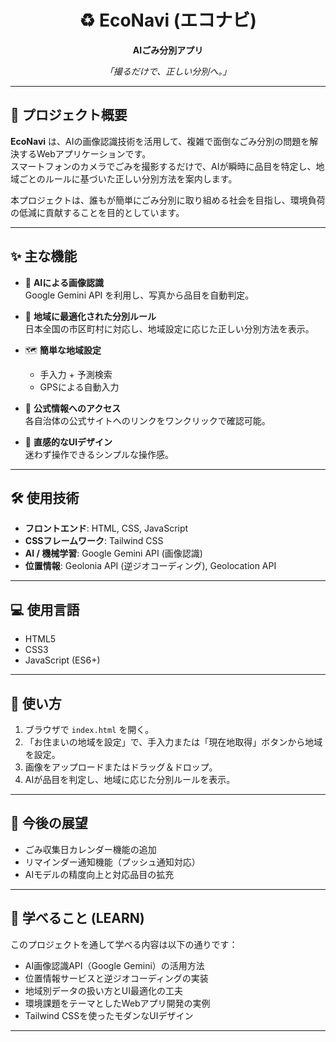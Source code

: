 <div align="center">

# ♻️ EcoNavi (エコナビ)  
**AIごみ分別アプリ**

<i>「撮るだけで、正しい分別へ。」</i>  

</div>

---

## 📖 プロジェクト概要

**EcoNavi** は、AIの画像認識技術を活用して、複雑で面倒なごみ分別の問題を解決するWebアプリケーションです。  
スマートフォンのカメラでごみを撮影するだけで、AIが瞬時に品目を特定し、地域ごとのルールに基づいた正しい分別方法を案内します。  

本プロジェクトは、誰もが簡単にごみ分別に取り組める社会を目指し、環境負荷の低減に貢献することを目的としています。  

---

## ✨ 主な機能

- 🤖 **AIによる画像認識**  
  Google Gemini API を利用し、写真から品目を自動判定。  

- 📍 **地域に最適化された分別ルール**  
  日本全国の市区町村に対応し、地域設定に応じた正しい分別方法を表示。  

- 🗺️ **簡単な地域設定**  
  - 手入力 + 予測検索  
  - GPSによる自動入力  

- 🔗 **公式情報へのアクセス**  
  各自治体の公式サイトへのリンクをワンクリックで確認可能。  

- 📱 **直感的なUIデザイン**  
  迷わず操作できるシンプルな操作感。  

---

## 🛠️ 使用技術

- **フロントエンド**: HTML, CSS, JavaScript  
- **CSSフレームワーク**: Tailwind CSS  
- **AI / 機械学習**: Google Gemini API (画像認識)  
- **位置情報**: Geolonia API (逆ジオコーディング), Geolocation API  

---

## 💻 使用言語

- HTML5  
- CSS3  
- JavaScript (ES6+)  

---

## 🚀 使い方

1. ブラウザで `index.html` を開く。  
2. 「お住まいの地域を設定」で、手入力または「現在地取得」ボタンから地域を設定。  
3. 画像をアップロードまたはドラッグ＆ドロップ。  
4. AIが品目を判定し、地域に応じた分別ルールを表示。  

---

## 🌱 今後の展望

- ごみ収集日カレンダー機能の追加  
- リマインダー通知機能（プッシュ通知対応）  
- AIモデルの精度向上と対応品目の拡充  

---

## 📌 学べること (LEARN)

このプロジェクトを通して学べる内容は以下の通りです：  

- AI画像認識API（Google Gemini）の活用方法  
- 位置情報サービスと逆ジオコーディングの実装  
- 地域別データの扱い方とUI最適化の工夫  
- 環境課題をテーマとしたWebアプリ開発の実例  
- Tailwind CSSを使ったモダンなUIデザイン  

---
